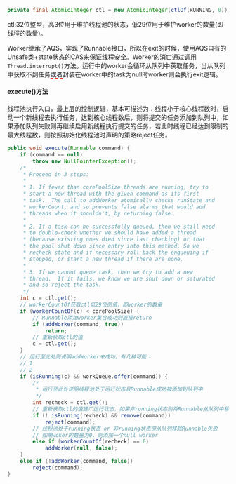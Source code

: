 ```java
private final AtomicInteger ctl = new AtomicInteger(ctlOf(RUNNING, 0));
```
ctl:32位整型，高3位用于维护线程池的状态，低29位用于维护worker的数量(即线程的数量)。

Worker继承了AQS，实现了Runnable接口，所以在exit的时候，使用AQS自有的Unsafe类+state状态的CAS来保证线程安全。Worker的消亡通过调用```Thread.interrupt()```方法。运行中的worker会循环从队列中获取任务，当从队列中获取不到任务<span style="border-bottom:2px dashed red;">或者</span>封装在worker中的task为null时worker则会执行exit逻辑。

#### execute()方法
线程池执行入口，最上层的控制逻辑，基本可描述为：线程小于核心线程数时，启动一个新线程去执行任务，达到核心线程数后，则将提交的任务添加到队列中，如果添加队列失败则再继续启用新线程执行提交的任务，若此时线程已经达到限制的最大线程数，则按照初始化线程池时声明的策略reject任务。

```java
public void execute(Runnable command) {
    if (command == null)
        throw new NullPointerException();
    /*
     * Proceed in 3 steps:
     *
     * 1. If fewer than corePoolSize threads are running, try to
     * start a new thread with the given command as its first
     * task.  The call to addWorker atomically checks runState and
     * workerCount, and so prevents false alarms that would add
     * threads when it shouldn't, by returning false.
     *
     * 2. If a task can be successfully queued, then we still need
     * to double-check whether we should have added a thread
     * (because existing ones died since last checking) or that
     * the pool shut down since entry into this method. So we
     * recheck state and if necessary roll back the enqueuing if
     * stopped, or start a new thread if there are none.
     *
     * 3. If we cannot queue task, then we try to add a new
     * thread.  If it fails, we know we are shut down or saturated
     * and so reject the task.
     */
    int c = ctl.get();
    // workerCountOf获取ctl低29位的值，即worker的数量
    if (workerCountOf(c) < corePoolSize) {
        // Runnable添加worker集合成功则直接return
        if (addWorker(command, true))
            return;
        // 重新获取ctl的值
        c = ctl.get();
    }
    // 运行至此处则说明addWorker未成功，有几种可能：
    // 1 
    // 2
    if (isRunning(c) && workQueue.offer(command)) {
        /*
         * 运行至此处说明线程池处于运行状态且Runnable成功被添加到队列中
         */
        int recheck = ctl.get();
        // 重新获取ctl的值建厂运行状态，如果非running状态则将Runnable从队列中移除，移除成功则执行预定义的reject的策略
        if (! isRunning(recheck) && remove(command))
            reject(command);
        // 线程池处于running状态 or 非running状态但从队列移除Runnable失败
        // 如果woker的数量为0，则添加一个null worker
        else if (workerCountOf(recheck) == 0)
            addWorker(null, false);
    }
    else if (!addWorker(command, false))
        reject(command);
}
```